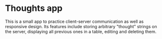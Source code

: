 # Thoughts app

This is a small app to practice client-server communication as well as responsive design.
Its features include storing arbitrary "thought" strings on the server, displaying all previous ones in a table,
editing and deleting them.
